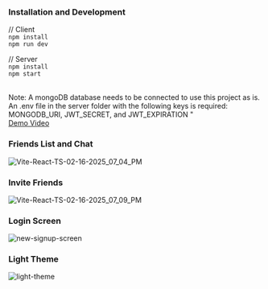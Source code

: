 ### Installation and Development
// Client
<br/>`npm install`
<br/>`npm run dev`

// Server
<br/>`npm install`
<br/>`npm start`

<br>Note: A mongoDB database needs to be connected to use this project as is. An .env file in the server folder with the following keys is required:
MONGODB_URI, JWT_SECRET, and JWT_EXPIRATION
"
<br/>
[Demo Video](https://youtu.be/mEsYUYDX8vM)
### Friends List and Chat
![Vite-React-TS-02-16-2025_07_04_PM](https://github.com/user-attachments/assets/cf701d83-cea5-4475-a957-8f7521141339)
### Invite Friends
![Vite-React-TS-02-16-2025_07_09_PM](https://github.com/user-attachments/assets/be4d376b-47c1-4eae-a6f8-a93b388d7971)
### Login Screen
![new-signup-screen](https://github.com/user-attachments/assets/0e0b44ca-c163-4580-bf0e-ef02276a6b65)
### Light Theme
![light-theme](https://github.com/user-attachments/assets/bf5602fb-b747-4452-9ce5-7b8dafeb8fa7)
